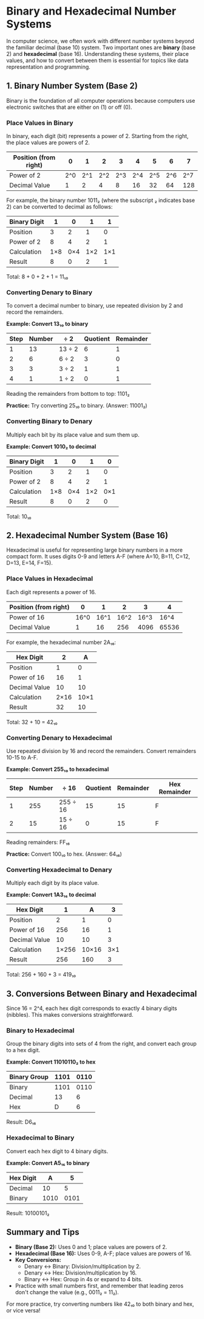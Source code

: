 # Binary and Hexadecimal Number Systems

In computer science, we often work with different number systems beyond the familiar decimal (base 10) system. Two important ones are **binary** (base 2) and **hexadecimal** (base 16). Understanding these systems, their place values, and how to convert between them is essential for topics like data representation and programming.

## 1. Binary Number System (Base 2)

Binary is the foundation of all computer operations because computers use electronic switches that are either on (1) or off (0).

### Place Values in Binary

In binary, each digit (bit) represents a power of 2. Starting from the right, the place values are powers of 2.

| Position (from right) | 0 | 1 | 2 | 3 | 4 | 5 | 6 | 7 |
|-----------------------|---|---|---|---|---|---|---|---|
| Power of 2            | 2^0 | 2^1 | 2^2 | 2^3 | 2^4 | 2^5 | 2^6 | 2^7 |
| Decimal Value         | 1 | 2 | 4 | 8 | 16 | 32 | 64 | 128 |

For example, the binary number 1011₂ (where the subscript ₂ indicates base 2) can be converted to decimal as follows:

| Binary Digit | 1 | 0 | 1 | 1 |
|--------------|---|---|---|---|
| Position     | 3 | 2 | 1 | 0 |
| Power of 2   | 8 | 4 | 2 | 1 |
| Calculation  | 1×8 | 0×4 | 1×2 | 1×1 |
| Result       | 8 | 0 | 2 | 1 |

Total: 8 + 0 + 2 + 1 = 11₁₀

### Converting Denary to Binary

To convert a decimal number to binary, use repeated division by 2 and record the remainders.

**Example: Convert 13₁₀ to binary**

| Step | Number | ÷ 2 | Quotient | Remainder |
|------|--------|-----|----------|-----------|
| 1    | 13     | 13 ÷ 2 | 6        | 1         |
| 2    | 6      | 6 ÷ 2  | 3        | 0         |
| 3    | 3      | 3 ÷ 2  | 1        | 1         |
| 4    | 1      | 1 ÷ 2  | 0        | 1         |

Reading the remainders from bottom to top: 1101₂

**Practice:** Try converting 25₁₀ to binary. (Answer: 11001₂)

### Converting Binary to Denary

Multiply each bit by its place value and sum them up.

**Example: Convert 1010₂ to decimal**

| Binary Digit | 1 | 0 | 1 | 0 |
|--------------|---|---|---|---|
| Position     | 3 | 2 | 1 | 0 |
| Power of 2   | 8 | 4 | 2 | 1 |
| Calculation  | 1×8 | 0×4 | 1×2 | 0×1 |
| Result       | 8 | 0 | 2 | 0 |

Total: 10₁₀

## 2. Hexadecimal Number System (Base 16)

Hexadecimal is useful for representing large binary numbers in a more compact form. It uses digits 0-9 and letters A-F (where A=10, B=11, C=12, D=13, E=14, F=15).

### Place Values in Hexadecimal

Each digit represents a power of 16.

| Position (from right) | 0 | 1 | 2 | 3 | 4 |
|-----------------------|---|---|---|---|---|
| Power of 16           | 16^0 | 16^1 | 16^2 | 16^3 | 16^4 |
| Decimal Value         | 1 | 16 | 256 | 4096 | 65536 |

For example, the hexadecimal number 2A₁₆:

| Hex Digit | 2 | A |
|-----------|---|---|
| Position  | 1 | 0 |
| Power of 16 | 16 | 1 |
| Decimal Value | 10 | 10 |
| Calculation | 2×16 | 10×1 |
| Result    | 32 | 10 |

Total: 32 + 10 = 42₁₀

### Converting Denary to Hexadecimal

Use repeated division by 16 and record the remainders. Convert remainders 10-15 to A-F.

**Example: Convert 255₁₀ to hexadecimal**

| Step | Number | ÷ 16 | Quotient | Remainder | Hex Remainder |
|------|--------|------|----------|-----------|---------------|
| 1    | 255    | 255 ÷ 16 | 15       | 15        | F             |
| 2    | 15     | 15 ÷ 16  | 0        | 15        | F             |

Reading remainders: FF₁₆

**Practice:** Convert 100₁₀ to hex. (Answer: 64₁₆)

### Converting Hexadecimal to Denary

Multiply each digit by its place value.

**Example: Convert 1A3₁₆ to decimal**

| Hex Digit | 1 | A | 3 |
|-----------|---|---|---|
| Position  | 2 | 1 | 0 |
| Power of 16 | 256 | 16 | 1 |
| Decimal Value | 10 | 10 | 3 |
| Calculation | 1×256 | 10×16 | 3×1 |
| Result    | 256 | 160 | 3 |

Total: 256 + 160 + 3 = 419₁₀

## 3. Conversions Between Binary and Hexadecimal

Since 16 = 2^4, each hex digit corresponds to exactly 4 binary digits (nibbles). This makes conversions straightforward.

### Binary to Hexadecimal

Group the binary digits into sets of 4 from the right, and convert each group to a hex digit.

**Example: Convert 11010110₂ to hex**

| Binary Group | 1101 | 0110 |
|--------------|------|------|
| Binary       | 1101 | 0110 |
| Decimal      | 13   | 6    |
| Hex          | D    | 6    |

Result: D6₁₆

### Hexadecimal to Binary

Convert each hex digit to 4 binary digits.

**Example: Convert A5₁₆ to binary**

| Hex Digit | A | 5 |
|-----------|---|---|
| Decimal   | 10 | 5 |
| Binary    | 1010 | 0101 |

Result: 10100101₂

## Summary and Tips

- **Binary (Base 2):** Uses 0 and 1; place values are powers of 2.
- **Hexadecimal (Base 16):** Uses 0-9, A-F; place values are powers of 16.
- **Key Conversions:**
  - Denary ↔ Binary: Division/multiplication by 2.
  - Denary ↔ Hex: Division/multiplication by 16.
  - Binary ↔ Hex: Group in 4s or expand to 4 bits.
- Practice with small numbers first, and remember that leading zeros don't change the value (e.g., 0011₂ = 11₂).

For more practice, try converting numbers like 42₁₀ to both binary and hex, or vice versa!